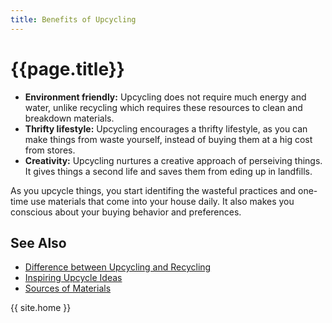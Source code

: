 ```yaml
---
title: Benefits of Upcycling
---
```


# {{page.title}}

 - __Environment friendly:__ Upcycling does not require much energy and water, unlike recycling which requires these resources to clean and breakdown materials. 
 - __Thrifty lifestyle:__ Upcycling encourages a thrifty lifestyle, as you can make things from waste yourself, instead of buying them at a hig cost from stores. 
 - __Creativity:__ Upcycling nurtures a creative approach of perseiving things. It gives things a second life and saves them from eding up in landfills.

As you upcycle things, you start identifing the wasteful practices and one-time use materials that come into your house daily. It also makes you conscious about your buying behavior and preferences.  


## See Also

 - [Difference between Upcycling and Recycling](./topics/recycle-upcycle)
 - [Inspiring Upcycle Ideas](./topics/inspirations)
 - [Sources of Materials](./topics/sources)


{{ site.home }}